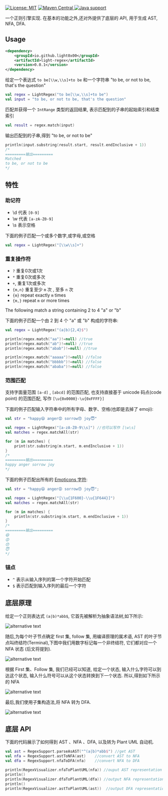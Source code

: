 [![License: MIT](https://img.shields.io/badge/License-MIT-yellow.svg)](https://opensource.org/licenses/MIT) 
[![Maven 
Central](https://maven-badges.herokuapp.com/maven-central/io.github.light0x00/light-regex/badge.svg)
](https://repo1.maven.org/maven2/io/github/light0x00/light-regex/)[![Java support](https://img.shields.io/badge/Java-11+-green?logo=java&logoColor=white)](https://openjdk.java.net/)

一个正则引擎实现. 在基本的功能之外,还对外提供了底层的 API, 用于生成 AST, NFA, DFA.


## Usage

```xml
<dependency>
    <groupId>io.github.light0x00</groupId>
    <artifactId>light-regex</artifactId>
    <version>0.0.1</version>
</dependency>
```

给定一个表达式 `to be[\\w,\\s]+to be` 和一个字符串 "to be, or not to be, that's the question"

```kotlin
val regex = LightRegex("to be[\\w,\\s]+to be")
val input = "to be, or not to be, that's the question"
```

匹配并获得一个 `IntRange` 类型的返回结果, 表示匹配到的子串的起始索引和结束索引

```kotlin
val result = regex.match(input)
```

输出匹配到的子串,得到 "to be, or not to be"

```kotlin
println(input.substring(result.start, result.endInclusive + 1))
/*
=========输出=========
Matched
to be, or not to be
*/
```

## 特性

### 助记符

- \d 代表 `[0-9]`
- \w 代表 `[a-zA-Z0-9]`
- \s 	表示空格

下面的例子匹配一个或多个数字,或字母,或空格

```kotlin
val regex = LightRegex("[\\w\\s]+")
```

### 重复操作符

- `?`	重复0次或1次
- `*` 重复0次或多次
- `+`, 重复1次或多次
- `{m,n}` 重复至少 `m` 次 , 至多 `n` 次
- `{m}` repeat exactly `m` times
- `{m,}` repeat `m` or more times

The following match a string containing 2 to 4  "a" or "b"

下面的例子匹配一个由 2 到 4 个 "a" 或 "b" 构成的字符串:

```kotlin
val regex = LightRegex("(a|b){2,4}$")

println(regex.match("aa")!=null) //true
println(regex.match("ab")!=null) //true
println(regex.match("abab")!=null) //true

println(regex.match("aaaaa")!=null) //false
println(regex.match("bbbbb")!=null) //false
println(regex.match("ababa")!=null) //false
```

### 范围匹配

支持字面量范围 `[a-d]` , `[abcd]` 的范围匹配, 也支持直接基于 unicode 码点(code point) 的范围匹配, 写作 `[\u{0x0000}-\u{0xFFFF}]`

下面的例子匹配输入字符串中的所有字母、数字、空格(也即是去掉了 emoji):

```kotlin
val str = "happy😄 anger😡 sorrow😞 joy😇"

val regex = LightRegex("[a-zA-Z0-9\\s]") //也可以写作 [\w\s]
val matches = regex.matchAll(str)

for (m in matches) {
	print(str.substring(m.start, m.endInclusive + 1))
}
/*
=========输出=========
happy anger sorrow joy
*/
```

下面的例子匹配出所有的 [Emoticons 字符](https://en.wikipedia.org/wiki/Emoticons_(Unicode_block)):

```kotlin
val str = "happy😄 anger😡 sorrow😞 joy😇";

val regex = LightRegex("[\\u{1F600}-\\u{1F644}]")
val matches = regex.matchAll(str)

for (m in matches) {
	println(str.substring(m.start, m.endInclusive + 1))
}
/*
=========输出=========
😄
😡
😞
😇
*/
```

### 锚点

- `^` 表示从输入序列的第一个字符开始匹配
- `$` 表示匹配到输入序列的最后一个字符

## 底层原理

给定一个正则表达式 `(a|b)*abb$`, 它首先被解析为抽象语法树,如下所示:


![alternative text](http://www.plantuml.com/plantuml/proxy?cache=no&src=https://raw.githubusercontent.com/light0x00/light-regex/master/doc/ast.plantuml)

随后,为每个叶子节点确定 first 集, follow 集, 用编译原理的属术语, AST 的叶子节点叫终结符(Terminal),下图中我们用数字标记每一个非终结符, 它们都对应一个 NFA 状态 (后文将提到).

![alternative text](http://www.plantuml.com/plantuml/proxy?cache=no&src=https://raw.githubusercontent.com/light0x00/light-regex/master/doc/ast_with_first_follow.plantuml)

根据 First 集、Follow 集, 我们已经可以知道, 给定一个状态, 输入什么字符可以到达这个状态, 输入什么符号可以从这个状态转换到下一个状态. 所以,得到如下所示的 NFA

![alternative text](http://www.plantuml.com/plantuml/proxy?cache=no&src=https://raw.githubusercontent.com/light0x00/light-regex/master/doc/nfa.plantuml)

最后,我们使用子集构造法,将 NFA 转为 DFA.

![alternative text](http://www.plantuml.com/plantuml/proxy?cache=no&src=https://raw.githubusercontent.com/light0x00/light-regex/master/doc/dfa.plantuml)

## 底层 API

下面的代码展示了如何得到 AST 、NFA 、DFA, 以及转为 Plant UML 自动机.

```kotlin
val ast = RegexSupport.parseAsAST("^(a|b)*abb$") //get AST
val nfa = RegexSupport.astToNFA(ast)	//convert AST to NFA
val dfa = RegexSupport.nfaToDFA(nfa)	//convert NFA to DFA

println(RegexVisualizer.nfaToPlantUML(nfa)) //ouput AST representation plantuml based 
println()
println(RegexVisualizer.dfaToPlantUML(dfa)) //output NFA representation plantuml based
println()
println(RegexVisualizer.astToPlantUML(ast))  //output DFA representation plantuml based
```
